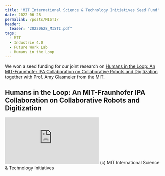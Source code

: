 ```yaml
---
title: 'MIT International Science & Technology Initiatives Seed Fund'
date: 2022-06-28
permalink: /posts/MISTI/
header:
  teaser: "20220628_MISTI.pdf"
tags:
  - MIT
  - Industrie 4.0
  - Future Work Lab
  - Humans in the Loop
---
```


We won a seed funding for our joint research on [Humans in the Loop: An MIT-Fraunhofer IPA Collaboration on Collaborative Robots and Digitization](https://misti.mit.edu/faculty-funds/past-seed-fund-winners) together with Prof. Amy Glasmeier from the MIT.

Humans in the Loop: An MIT-Fraunhofer IPA Collaboration on Collaborative Robots and Digitization
------
![](https://smsiscum.github.io/images/20220628_MISTI.pdf)
(c) MIT International Science & Technology Initiatives
